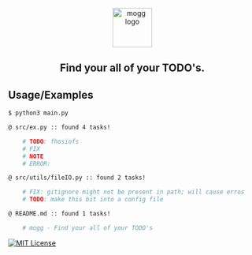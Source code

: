 <p align="center"><img width="80" alt="mogg logo" src="https://raw.githubusercontent.com/deludankbz/mogg/refs/heads/main/extra/mogg-logo.png"></p>

<h2 align="center"> Find your all of your TODO's. </h2>

## Usage/Examples

```bash
$ python3 main.py

@ src/ex.py :: found 4 tasks!

	# TODO: fhosiofs
	# FIX
	# NOTE
	# ERROR:

@ src/utils/fileIO.py :: found 2 tasks!

	# FIX: gitignore might not be present in path; will cause erros
	# TODO: make this bit into a config file

@ README.md :: found 1 tasks!

	# mogg - Find your all of your TODO's
```

[![MIT License](https://img.shields.io/badge/License-MIT-green.svg)](https://choosealicense.com/licenses/mit/)
